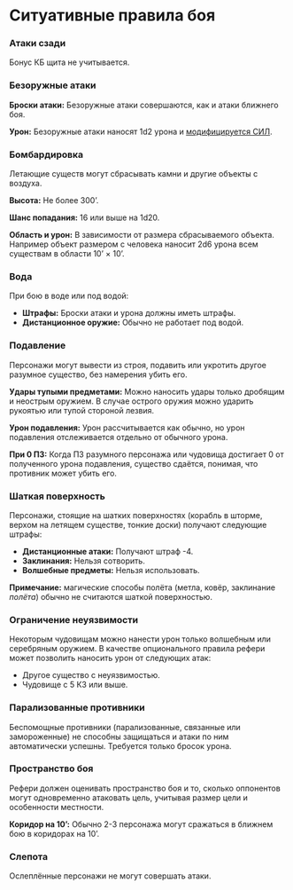 # Ситуативные правила боя

### Атаки сзади

Бонус КБ щита не учитывается.

### Безоружные атаки

**Броски атаки:** Безоружные атаки совершаются, как и атаки ближнего боя.

**Урон:** Безоружные атаки наносят 1d2 урона и [модифицируется СИЛ](../../characters/player-characters/ability-scores#модификаторы-силы).

### Бомбардировка

Летающие существ могут сбрасывать камни и другие объекты с воздуха.

**Высота:** Не более 300’.

**Шанс попадания:** 16 или выше на 1d20.

**Область и урон:** В зависимости от размера сбрасываемого объекта. Например объект размером с человека наносит 2d6 урона всем существам в области 10’ × 10’.

### Вода

При бою в воде или под водой:

-   **Штрафы:** Броски атаки и урона должны иметь штрафы.
-   **Дистанционное оружие:** Обычно не работает под водой.

### Подавление

Персонажи могут вывести из строя, подавить или укротить другое разумное существо, без намерения убить его.

**Удары тупыми предметами:** Можно наносить удары только дробящим и неострым оружием. В случае острого оружия можно ударить рукоятью или тупой стороной лезвия.

**Урон подавления:** Урон рассчитывается как обычно, но урон подавления отслеживается отдельно от обычного урона.

**При 0 ПЗ:** Когда ПЗ разумного персонажа или чудовища достигает 0 от полученного урона подавления, существо сдаётся, понимая, что противник может убить его.

### Шаткая поверхность

Персонажи, стоящие на шатких поверхностях (корабль в шторме, верхом на летящем существе, тонкие доски) получают следующие штрафы:

-   **Дистанционные атаки:** Получают штраф -4.
-   **Заклинания:** Нельзя сотворить.
-   **Волшебные предметы:** Нельзя использовать.

**Примечание:** магические способы полёта (метла, ковёр, заклинание _полёта_) обычно не считаются шаткой поверхностью.

### Ограничение неуязвимости

Некоторым чудовищам можно нанести урон только волшебным или серебряным оружием. В качестве опционального правила рефери может позволить наносить урон от следующих атак:

-   Другое существо с неуязвимостью.
-   Чудовище с 5 КЗ или выше.

### Парализованные противники

Беспомощные противники (парализованные, связанные или замороженные) не способны защищаться и атаки по ним автоматически успешны. Требуется только бросок урона.

### Пространство боя

Рефери должен оценивать пространство боя и то, сколько оппонентов могут одновременно атаковать цель, учитывая размер цели и особенности местности.

**Коридор на 10’:** Обычно 2-3 персонажа могут сражаться в ближнем бою в коридорах на 10’.

### Слепота

Ослеплённые персонажи не могут совершать атаки.

